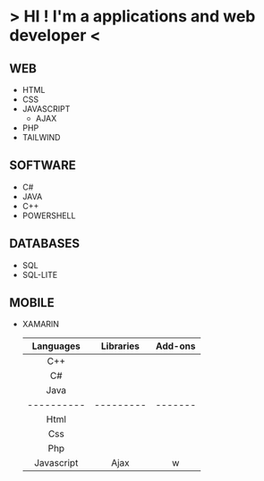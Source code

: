 # > HI ! I'm a applications and web developer <

## WEB
- HTML
- CSS
- JAVASCRIPT
  - AJAX
- PHP
- TAILWIND

## SOFTWARE
- C#
- JAVA
- C++
- POWERSHELL

## DATABASES
- SQL
- SQL-LITE

## MOBILE
- XAMARIN



    | Languages  | Libraries | Add-ons |
    |:----------:|:---------:|:-------:|
    | C++        |           |         |
    | C#         |           |         |
    | Java       |           |         |
    | ---------- | --------- | ------- |
    | Html       |           |         |
    | Css        |           |         |
    | Php        |           |         |
    | Javascript | Ajax |  w  |         |
